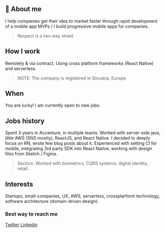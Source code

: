 ## 👋 About me

I help companies get their idea to market faster through rapid development of a mobile app MVPs / I build progressive mobile apps for companies.
> Respect is a two way street.

## How I work
Remotely & via contract.
Using cross platform frameworks (React Native) and serverless.
> NOTE: The company is registered in Slovakia, Europe.

## When
You are lucky! I am currently open to new jobs.

## Jobs history
Spent 3 years in Accenture, in multiple teams. Worked with server-side java, little AWS (SNS mostly), ReactJS,  and React Native. I decided to deeply focus on RN, wrote few blog posts about it. Experienced with setting CI for mobile, integrating 3rd party SDK into React Native, working with design files from Sketch / Figma.

> Sectors: Worked with biometrics, CQRS systems, digital identity, retail.

## Interests
Startups, small-companies, UX, AWS, serverless, crossplarform technology, 
software architecture (domain-driven design).

### Best way to reach me
[Twitter](https://twitter.com/stefanmajiros)
[Linkedin](https://www.linkedin.com/in/stefan-majiros/)
